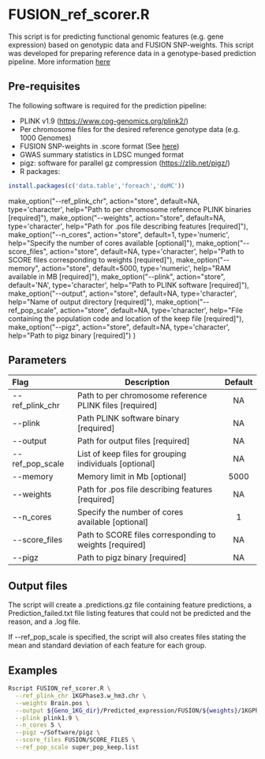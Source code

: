 # FUSION_ref_scorer.R

This script is for predicting functional genomic features (e.g. gene expression) based on genotypic data and FUSION SNP-weights. This script was developed for preparing reference data in a genotype-based prediction pipeline. More information [here](https://opain.github.io/GenoPred/Pipeline_prep.html)

## Pre-requisites
The following software is required for the prediction pipeline:

* PLINK v1.9 (https://www.cog-genomics.org/plink2/)
* Per chromosome files for the desired reference genotype data (e.g. 1000 Genomes)
* FUSION SNP-weights in .score format (See [here](https://github.com/opain/GenoPred/tree/master/Scripts/FUSION_score_file_creator))
* GWAS summary statistics in LDSC munged format
* pigz: software for parallel gz compression (https://zlib.net/pigz/)
* R packages:
```R
install.packages(c('data.table','foreach','doMC'))
```

make_option("--ref_plink_chr", action="store", default=NA, type='character',
		help="Path to per chromosome reference PLINK binaries [required]"),
make_option("--weights", action="store", default=NA, type='character',
		help="Path for .pos file describing features [required]"),
make_option("--n_cores", action="store", default=1, type='numeric',
		help="Specify the number of cores available [optional]"),
make_option("--score_files", action="store", default=NA, type='character',
		help="Path to SCORE files corresponding to weights [required]"),
make_option("--memory", action="store", default=5000, type='numeric',
		help="RAM available in MB [required]"),
make_option("--plink", action="store", default='NA', type='character',
		help="Path to PLINK software [required]"),
make_option("--output", action="store", default=NA, type='character',
		help="Name of output directory [required]"),
make_option("--ref_pop_scale", action="store", default=NA, type='character',
		help="File containing the population code and location of the keep file [required]"),
make_option("--pigz", action="store", default=NA, type='character',
		help="Path to pigz binary [required]")
)

## Parameters
| Flag     | Description                                                  | Default |
| :------------- | ------------------------------------------------------ | :----------: |
| --ref_plink_chr | Path to per chromosome reference PLINK files [required] | NA |
| --plink | Path PLINK software binary [required] | NA |
| --output | Path for output files [required] | NA |
| --ref_pop_scale | List of keep files for grouping individuals [optional] | NA |
| --memory | Memory limit in Mb [optional] | 5000 |
| --weights | Path for .pos file describing features [required] | NA |
| --n_cores | Specify the number of cores available [optional] | 1 |
| --score_files | Path to SCORE files corresponding to weights [required] | NA |
| --pigz | Path to pigz binary [required] | NA |

## Output files

The script will create a .predictions.gz file containing feature predictions, a Prediction_failed.txt file listing features that could not be predicted and the reason, and a .log file.

If --ref_pop_scale is specified, the script will also creates files stating the mean and standard deviation of each feature for each group.

## Examples
```sh
Rscript FUSION_ref_scorer.R \
  --ref_plink_chr 1KGPhase3.w_hm3.chr \
  --weights Brain.pos \
  --output ${Geno_1KG_dir}/Predicted_expression/FUSION/${weights}/1KGPhase3.w_hm3.FUSION.Brain \
  --plink plink1.9 \
  --n_cores 5 \
  --pigz ~/Software/pigz \
  --score_files FUSION/SCORE_FILES \
  --ref_pop_scale super_pop_keep.list
```
